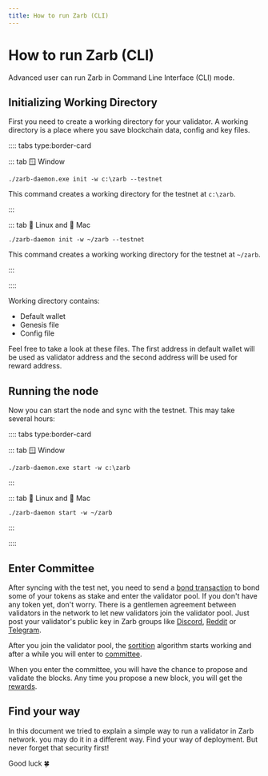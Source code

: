 ```yaml
---
title: How to run Zarb (CLI)
---
```


# How to run Zarb (CLI)

Advanced user can run Zarb in Command Line Interface (CLI) mode.

## Initializing Working Directory

First you need to create a working directory for your validator. A working directory is a place
where you save blockchain data, config and key files.

:::: tabs type:border-card

::: tab 🪟 Window

```
./zarb-daemon.exe init -w c:\zarb --testnet
```

This command creates a working directory for the testnet at `c:\zarb`.

:::

::: tab 🐧 Linux and 🍏 Mac

```
./zarb-daemon init -w ~/zarb --testnet
```

This command creates a working working directory for the testnet at `~/zarb`.

:::

::::

Working directory contains:

- Default wallet
- Genesis file
- Config file

Feel free to take a look at these files. The first address in default wallet will be used as
validator address and the second address will be used for reward address.

## Running the node

Now you can start the node and sync with the testnet. This may take several hours:

:::: tabs type:border-card

::: tab 🪟 Window

```
./zarb-daemon.exe start -w c:\zarb
```

:::

::: tab 🐧 Linux and 🍏 Mac

```
./zarb-daemon start -w ~/zarb
```

:::

::::

## Enter Committee

After syncing with the test net, you need to send a [bond transaction](../learn/transaction-bond) to
bond some of your tokens as stake and enter the validator pool. If you don't have any token yet,
don't worry. There is a gentlemen agreement between validators in the network to let new validators
join the validator pool. Just post your validator's public key in Zarb groups like
[Discord](https://discord.gg/zPqWqV85ch), [Reddit](https://www.reddit.com/r/zarb) or
[Telegram](https://t.me/zarbblockchain).

After you join the validator pool, the [sortition](../learn/consensus-sortition) algorithm starts
working and after a while you will enter to [committee](../learn/committee).

When you enter the committee, you will have the chance to propose and validate the blocks. Any time
you propose a new block, you will get the [rewards](../learn/incentive).

## Find your way

In this document we tried to explain a simple way to run a validator in Zarb network. you may do it
in a different way. Find your way of deployment. But never forget that security first!

Good luck 🍀
